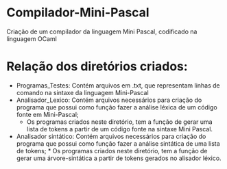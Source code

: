 # Compilador-Mini-Pascal
Criação de um compilador da linguagem Mini Pascal, codificado na linguagem OCaml 

# Relação dos diretórios criados:
* Programas_Testes: Contém arquivos em .txt, que representam linhas de comando na sintaxe da linguagem Mini-Pascal
* Analisador_Lexico: Contém arquivos necessários para criação do programa que possui como função fazer a análise léxica de um código fonte em Mini-Pascal;
	* Os programas criados neste diretório, tem a função de gerar uma lista de tokens a partir de um código fonte na sintaxe Mini Pascal.
* Analisador sintático: Contém arquivos necessários para criação do programa que possui como função fazer a análise sintática de uma lista de tokens;
        * Os programas criados neste diretório, tem a função de gerar uma árvore-sintática a partir de tokens gerados no alisador léxico.
